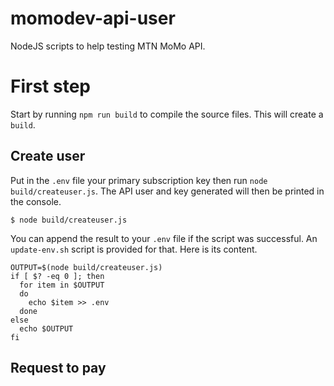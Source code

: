 # momodev-api-user
NodeJS scripts to help testing MTN MoMo API.

# First step
Start by running `npm run build` to compile the source files. This will create a `build`.

## Create user
Put in the `.env` file your primary subscription key then run `node build/createuser.js`.
The API user and key generated will then be printed in the console.

```
$ node build/createuser.js
```

You can  append the result to your `.env` file if the script was successful.
An `update-env.sh` script is provided for that. Here is its content.

```
OUTPUT=$(node build/createuser.js)
if [ $? -eq 0 ]; then
  for item in $OUTPUT
  do
    echo $item >> .env
  done
else
  echo $OUTPUT
fi
```

## Request to pay
